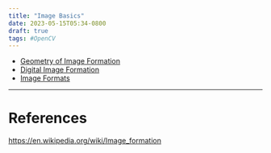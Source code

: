 ```yaml
---
title: "Image Basics"
date: 2023-05-15T05:34-0800
draft: true
tags: #OpenCV
---
```


- [Geometry of Image Formation](../geometry-of-image-formation/)
- [Digital Image Formation](../digital-image-formation/)
- [Image Formats](../image-formats/)

---
# References

https://en.wikipedia.org/wiki/Image_formation
